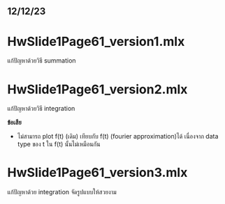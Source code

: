 12/12/23
-------
# HwSlide1Page61_version1.mlx
แก้ปัญหาด้วยวิธี summation

# HwSlide1Page61_version2.mlx
แก้ปัญหาด้วยวิธี integration  


  **ข้อเสีย**
- ไม่สามารถ plot f(t) (เดิม) เทียบกับ f(t) (fourier approximation)ได้
เนื่องจาก data type ของ t ใน f(t) นั้นไม่เหมือนกัน

# HwSlide1Page61_version3.mlx
แก้ปัญหาด้วย integration
จัดรูปแบบให้สวยงาม
